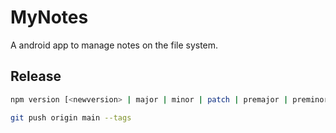 # MyNotes

A android app to manage notes on the file system.

## Release

```bash
npm version [<newversion> | major | minor | patch | premajor | preminor | prepatch | prerelease | from-git] -m "Release %s"

git push origin main --tags
```
